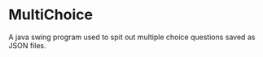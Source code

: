 MultiChoice
===========

A java swing program used to spit out multiple choice questions saved as JSON files.
